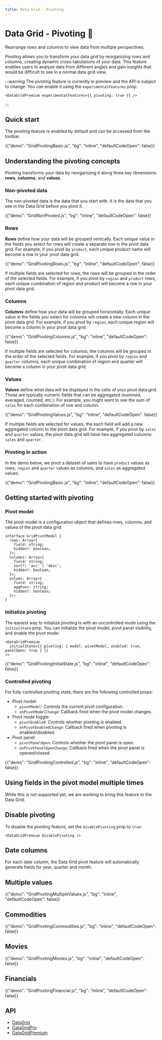 ```yaml
---
title: Data Grid - Pivoting
---
```


# Data Grid - Pivoting [<span class="plan-premium"></span>](/x/introduction/licensing/#premium-plan 'Premium plan') 🧪

<p class="description">Rearrange rows and columns to view data from multiple perspectives.</p>

Pivoting allows you to transform your data grid by reorganizing rows and columns, creating dynamic cross-tabulations of your data.
This feature enables users to analyze data from different angles and gain insights that would be difficult to see in a normal data grid view.

:::warning
The pivoting feature is currently in preview and the API is subject to change.
You can enable it using the `experimentalFeatures` prop:

```tsx
<DataGridPremium experimentalFeatures={{ pivoting: true }} />
```

:::

## Quick start

The pivoting feature is enabled by default and can be accessed from the toolbar.

{{"demo": "GridPivotingBasic.js", "bg": "inline", "defaultCodeOpen": false}}

## Understanding the pivoting concepts

Pivoting transforms your data by reorganizing it along three key dimensions: **rows**, **columns**, and **values**.

### Non-pivoted data

The non-pivoted data is the data that you start with.
It is the data that you see in the Data Grid before you pivot it.

{{"demo": "GridNonPivoted.js", "bg": "inline", "defaultCodeOpen": false}}

### Rows

**Rows** define how your data will be grouped vertically.
Each unique value in the fields you select for rows will create a separate row in the pivot data grid.
For example, if you pivot by `product`, each unique product name will become a row in your pivot data grid.

{{"demo": "GridPivotingRows.js", "bg": "inline", "defaultCodeOpen": false}}

If multiple fields are selected for rows, the rows will be grouped in the order of the selected fields.
For example, if you pivot by `region` and `product` rows, each unique combination of region and product will become a row in your pivot data grid.

### Columns

**Columns** define how your data will be grouped horizontally.
Each unique value in the fields you select for columns will create a new column in the pivot data grid.
For example, if you pivot by `region`, each unique region will become a column in your pivot data grid.

{{"demo": "GridPivotingColumns.js", "bg": "inline", "defaultCodeOpen": false}}

If multiple fields are selected for columns, the columns will be grouped in the order of the selected fields.
For example, if you pivot by `region` and `quarter` columns, each unique combination of region and quarter will become a column in your pivot data grid.

### Values

**Values** define what data will be displayed in the cells of your pivot data grid.
These are typically numeric fields that can be aggregated (summed, averaged, counted, etc.).
For example, you might want to see the sum of `sales` for each combination of row and column.

{{"demo": "GridPivotingValues.js", "bg": "inline", "defaultCodeOpen": false}}

If multiple fields are selected for values, the each field will add a new aggregated column to the pivot data grid.
For example, if you pivot by `sales` and `quarter` values, the pivot data grid will have two aggregated columns: `sales` and `quarter`.

### Pivoting in action

In the demo below, we pivot a dataset of sales to have `product` values as rows, `region` and `quarter` values as columns, and `sales` as aggregated values.

{{"demo": "GridPivotingBasic.js", "bg": "inline", "defaultCodeOpen": false}}

## Getting started with pivoting

### Pivot model

The pivot model is a configuration object that defines rows, columns, and values of the pivot data grid:

```tsx
interface GridPivotModel {
  rows: Array<{
    field: string;
    hidden?: boolean;
  }>;
  columns: Array<{
    field: string;
    sort?: 'asc' | 'desc';
    hidden?: boolean;
  }>;
  values: Array<{
    field: string;
    aggFunc: string;
    hidden?: boolean;
  }>;
}
```

### Initialize pivoting

The easiest way to initialize pivoting is with an uncontrolled mode using the `initialState` prop.
You can initialize the pivot model, pivot panel visibility, and enable the pivot mode:

```tsx
<DataGridPremium
  initialState={{ pivoting: { model: pivotModel, enabled: true, panelOpen: true } }}
/>
```

{{"demo": "GridPivotingInitialState.js", "bg": "inline", "defaultCodeOpen": false}}

### Controlled pivoting

For fully controlled pivoting state, there are the following controlled props:

- Pivot model:
  - `pivotModel`: Controls the current pivot configuration.
  - `onPivotModelChange`: Callback fired when the pivot model changes.
- Pivot mode toggle:
  - `pivotEnabled`: Controls whether pivoting is enabled.
  - `onPivotEnabledChange`: Callback fired when pivoting is enabled/disabled.
- Pivot panel:
  - `pivotPanelOpen`: Controls whether the pivot panel is open.
  - `onPivotPanelOpenChange`: Callback fired when the pivot panel is opened/closed.

{{"demo": "GridPivotingControlled.js", "bg": "inline", "defaultCodeOpen": false}}

## Using fields in the pivot model multiple times

While this is not supported yet, we are working to bring this feature to the Data Grid.

## Disable pivoting

To disable the pivoting feature, set the `disablePivoting` prop to `true`:

```tsx
<DataGridPremium disablePivoting />
```

## Date columns

For each date column, the Data Grid pivot feature will automatically generate fields for year, quarter and month.

<!-- TODO: add a demo and implement a way to extend this behavior (a function that takes a date column and returns a list of fields?) -->

## Multiple values

{{"demo": "GridPivotingMultipleValues.js", "bg": "inline", "defaultCodeOpen": false}}

## Commodities

{{"demo": "GridPivotingCommodities.js", "bg": "inline", "defaultCodeOpen": false}}

## Movies

{{"demo": "GridPivotingMovies.js", "bg": "inline", "defaultCodeOpen": false}}

## Financials

{{"demo": "GridPivotingFinancial.js", "bg": "inline", "defaultCodeOpen": false}}

## API

- [DataGrid](/x/api/data-grid/data-grid/)
- [DataGridPro](/x/api/data-grid/data-grid-pro/)
- [DataGridPremium](/x/api/data-grid/data-grid-premium/)
